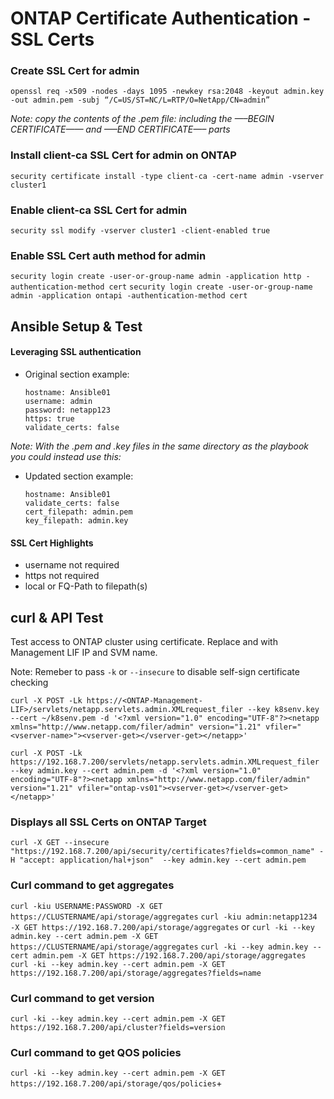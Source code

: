 # ONTAP Certificate Authentication - SSL Certs

### Create SSL Cert for admin
`openssl req -x509 -nodes -days 1095 -newkey rsa:2048 -keyout admin.key -out admin.pem -subj “/C=US/ST=NC/L=RTP/O=NetApp/CN=admin”`

*Note: copy the contents of the .pem file:  including the —–BEGIN CERTIFICATE—— and —–END CERTIFICATE—– parts*

### Install client-ca SSL Cert for admin on ONTAP
`security certificate install -type client-ca -cert-name admin -vserver cluster1`

### Enable client-ca SSL Cert for admin
`security ssl modify -vserver cluster1 -client-enabled true`

### Enable SSL Cert auth method for admin
`security login create -user-or-group-name admin -application http -authentication-method cert`
`security login create -user-or-group-name admin -application ontapi -authentication-method cert`

## Ansible Setup & Test

#### Leveraging SSL authentication
* Original section example:
  ```
  hostname: Ansible01
  username: admin
  password: netapp123
  https: true
  validate_certs: false
  ```

*Note: With the .pem and .key files in the same directory as the playbook you could instead use this:*

* Updated section example:
  ```
  hostname: Ansible01
  validate_certs: false
  cert_filepath: admin.pem
  key_filepath: admin.key
  ```

#### SSL Cert Highlights
  * username not required
  * https not required
  * local or FQ-Path to filepath(s)


## curl & API Test
Test access to ONTAP cluster using certificate. Replace <ONTAP Management LIF> and <vserver name> with Management LIF IP and SVM name.

Note: Remeber to pass `-k` or `--insecure` to disable self-sign certificate checking

`curl -X POST -Lk https://<ONTAP-Management-LIF>/servlets/netapp.servlets.admin.XMLrequest_filer --key k8senv.key --cert ~/k8senv.pem -d '<?xml version="1.0" encoding="UTF-8"?><netapp xmlns="http://www.netapp.com/filer/admin" version="1.21" vfiler="<vserver-name>"><vserver-get></vserver-get></netapp>'`

```
curl -X POST -Lk https://192.168.7.200/servlets/netapp.servlets.admin.XMLrequest_filer --key admin.key --cert admin.pem -d '<?xml version="1.0" encoding="UTF-8"?><netapp xmlns="http://www.netapp.com/filer/admin" version="1.21" vfiler="ontap-vs01"><vserver-get></vserver-get></netapp>'
```

### Displays all SSL Certs on ONTAP Target

`curl -X GET --insecure "https://192.168.7.200/api/security/certificates?fields=common_name" -H "accept: application/hal+json"  --key admin.key --cert admin.pem`

### Curl command to get aggregates

`curl -kiu USERNAME:PASSWORD -X GET https://CLUSTERNAME/api/storage/aggregates`
`curl -kiu admin:netapp1234 -X GET https://192.168.7.200/api/storage/aggregates`
or
`curl -ki --key admin.key --cert admin.pem -X GET https://CLUSTERNAME/api/storage/aggregates`
`curl -ki --key admin.key --cert admin.pem -X GET https://192.168.7.200/api/storage/aggregates`
`curl -ki --key admin.key --cert admin.pem -X GET https://192.168.7.200/api/storage/aggregates?fields=name`

### Curl command to get version

`curl -ki --key admin.key --cert admin.pem -X GET https://192.168.7.200/api/cluster?fields=version`

### Curl command to get QOS policies

`curl -ki --key admin.key --cert admin.pem -X GET https://192.168.7.200/api/storage/qos/policies`+
